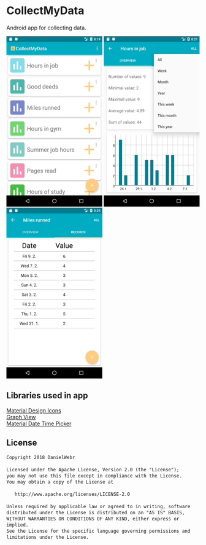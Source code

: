 # CollectMyData
Android app for collecting data.

<img src="https://github.com/DanielWebr/CollectMyData/blob/master/screenshots/Screenshot2.png" width="250" margin="8dp" /> <img src="https://github.com/DanielWebr/CollectMyData/blob/master/screenshots/Screenshot3.png" width="250" /> <img src="https://github.com/DanielWebr/CollectMyData/blob/master/screenshots/Screenshot4.png" width="250" />

## Libraries used in app
<a href="https://materialdesignicons.com/">Material Design Icons<a/><br>
<a href="http://www.android-graphview.org/">Graph View<a/><br>
<a href="https://github.com/wdullaer/MaterialDateTimePicker">Material Date Time Picker<a/><br>

## License

    Copyright 2018 DanielWebr

    Licensed under the Apache License, Version 2.0 (the "License");
    you may not use this file except in compliance with the License.
    You may obtain a copy of the License at

       http://www.apache.org/licenses/LICENSE-2.0

    Unless required by applicable law or agreed to in writing, software
    distributed under the License is distributed on an "AS IS" BASIS,
    WITHOUT WARRANTIES OR CONDITIONS OF ANY KIND, either express or implied.
    See the License for the specific language governing permissions and
    limitations under the License.
